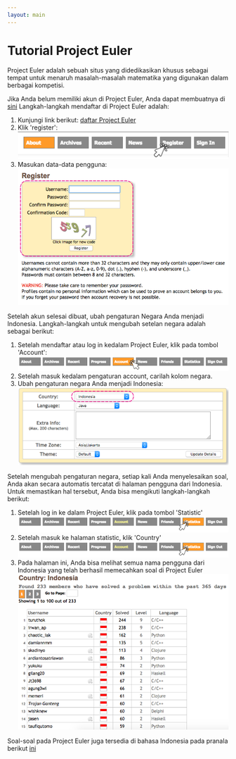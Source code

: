 ```yaml
---
layout: main
---
```


# Tutorial Project Euler

Project Euler adalah sebuah situs yang didedikasikan khusus sebagai tempat untuk menaruh masalah-masalah matematika yang digunakan dalam berbagai kompetisi.
  
  Jika Anda belum memiliki akun di Project Euler, Anda dapat membuatnya di [sini](https://projecteuler.net/register)
  Langkah-langkah mendaftar di Project Euler adalah:
  1. Kunjungi link berikut: [daftar Project Euler](https://projecteuler.net/register)
  2. Klik 'register':
  ![Alt](/besutkode/img/tutspe/klikreg.png "klik pada tombol register")
  3. Masukan data-data pengguna:
  ![Alt](/besutkode/img/tutspe/regis.png "masukan data pengguna")
  
  Setelah akun selesai dibuat, ubah pengaturan Negara Anda menjadi Indonesia.
  Langkah-langkah untuk mengubah setelan negara adalah sebagai berikut:
  1. Setelah mendaftar atau log in kedalam Project Euler, klik pada tombol 'Account':
  ![Alt](/besutkode/img/tutspe/klikacc.png "klik pada tombol account")
  2. Setelah masuk kedalam pengaturan account, carilah kolom negara.
  3. Ubah pengaturan negara Anda menjadi Indonesia:
  ![Alt](/besutkode/img/tutspe/changeindo.png "ubah pengaturan negara")
  
  Setelah mengubah pengaturan negara, setiap kali Anda menyelesaikan soal, Anda akan secara automatis tercatat di halaman pengguna dari Indonesia.
  Untuk memastikan hal tersebut, Anda bisa mengikuti langkah-langkah berikut:
  1. Setelah log in ke dalam Project Euler, klik pada tombol 'Statistic'
  ![Alt](/besutkode/img/tutspe/klikstat.png "klik tombol statistic")
  2. Setelah masuk ke halaman statistic, klik 'Country'
  ![Alt](/besutkode/img/tutspe/klikstat.png "klik tombol country")
  3. Pada halaman ini, Anda bisa melihat semua nama pengguna dari Indonesia yang telah berhasil memecahkan soal di Project Euler
  ![Alt](/besutkode/img/tutspe/indolist.png "daftar pengguna dari Indonesia")
  
  Soal-soal pada Project Euler juga tersedia di bahasa Indonesia pada pranala berikut [ini](http://wikimedia-id.github.io/projecteuler/)
